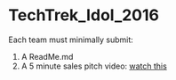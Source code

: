 # TechTrek_Idol_2016 

Each team must minimally submit:
1. A ReadMe.md
2. A 5 minute sales pitch video: [watch this](https://github.com/MapEnglish/TechTrek_Idol_2016/blob/master/Intro/TechTrekIdol.mp4?raw=true)

